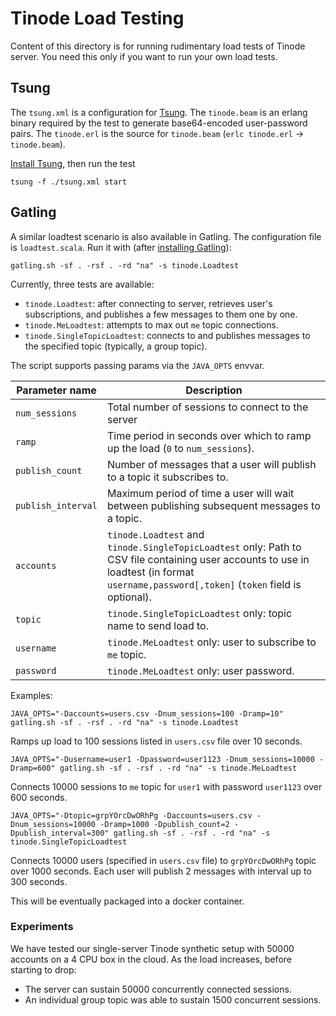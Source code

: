 # Tinode Load Testing

Content of this directory is for running rudimentary load tests of Tinode server. You need this only if you want to run your own load tests.

## Tsung

The `tsung.xml` is a configuration for [Tsung](http://tsung.erlang-projects.org/). The `tinode.beam` is an erlang binary required by the test to generate base64-encoded user-password pairs. The `tinode.erl` is the source for `tinode.beam` (`erlc tinode.erl` -> `tinode.beam`).

[Install Tsung](http://tsung.erlang-projects.org/user_manual/installation.html), then run the test
```
tsung -f ./tsung.xml start
```

## Gatling

A similar loadtest scenario is also available in Gatling. The configuration file is `loadtest.scala`.
Run it with (after [installing Gatling](https://gatling.io/docs/current/installation/)):
```
gatling.sh -sf . -rsf . -rd "na" -s tinode.Loadtest
```

Currently, three tests are available:

* `tinode.Loadtest`: after connecting to server, retrieves user's subscriptions, and publishes a few messages to them one by one.
* `tinode.MeLoadtest`: attempts to max out `me` topic connections.
* `tinode.SingleTopicLoadtest`: connects to and publishes messages to the specified topic (typically, a group topic).

The script supports passing params via the `JAVA_OPTS` envvar.

Parameter name | Description
-------------- | -------------
`num_sessions` | Total number of sessions to connect to the server
`ramp` | Time period in seconds over which to ramp up the load (`0` to `num_sessions`).
`publish_count` | Number of messages that a user will publish to a topic it subscribes to.
`publish_interval` | Maximum period of time a user will wait between publishing subsequent messages to a topic.
`accounts` | `tinode.Loadtest` and `tinode.SingleTopicLoadtest` only: Path to CSV file containing user accounts to use in loadtest (in format `username,password[,token]` (`token` field is optional).
`topic` | `tinode.SingleTopicLoadtest` only: topic name to send load to.
`username` | `tinode.MeLoadtest` only: user to subscribe to `me` topic.
`password` | `tinode.MeLoadtest` only: user password.

Examples:
```shell
JAVA_OPTS="-Daccounts=users.csv -Dnum_sessions=100 -Dramp=10" gatling.sh -sf . -rsf . -rd "na" -s tinode.Loadtest
```
Ramps up load to 100 sessions listed in `users.csv` file over 10 seconds.

```shell
JAVA_OPTS="-Dusername=user1 -Dpassword=user1123 -Dnum_sessions=10000 -Dramp=600" gatling.sh -sf . -rsf . -rd "na" -s tinode.MeLoadtest
```
Connects 10000 sessions to `me` topic for `user1` with password `user1123` over 600 seconds.

```shell
JAVA_OPTS="-Dtopic=grpYOrcDwORhPg -Daccounts=users.csv -Dnum_sessions=10000 -Dramp=1000 -Dpublish_count=2 -Dpublish_interval=300" gatling.sh -sf . -rsf . -rd "na" -s tinode.SingleTopicLoadtest
```
Connects 10000 users (specified in `users.csv` file) to `grpYOrcDwORhPg` topic over 1000 seconds. Each user will publish 2 messages with interval up to 300 seconds.

This will be eventually packaged into a docker container.

### Experiments

We have tested our single-server Tinode synthetic setup with 50000 accounts on a 4 CPU box in the cloud.
As the load increases, before starting to drop:

* The server can sustain 50000 concurrently connected sessions.
* An individual group topic was able to sustain 1500 concurrent sessions.
